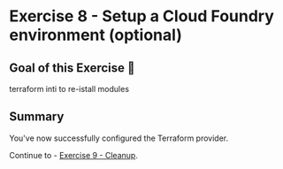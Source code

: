 # Exercise 8 - Setup a Cloud Foundry environment (optional)

## Goal of this Exercise 🎯

terraform inti to re-istall modules


## Summary

You've now successfully configured the Terraform provider.  

Continue to - [Exercise 9 - Cleanup](../EXERCISE9/README.md).
